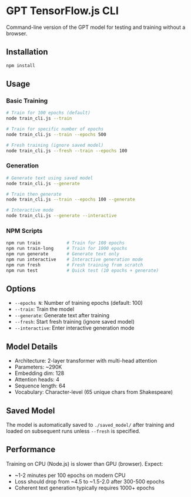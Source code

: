 # GPT TensorFlow.js CLI

Command-line version of the GPT model for testing and training without a browser.

## Installation

```bash
npm install
```

## Usage

### Basic Training
```bash
# Train for 100 epochs (default)
node train_cli.js --train

# Train for specific number of epochs
node train_cli.js --train --epochs 500

# Fresh training (ignore saved model)
node train_cli.js --fresh --train --epochs 100
```

### Generation
```bash
# Generate text using saved model
node train_cli.js --generate

# Train then generate
node train_cli.js --train --epochs 100 --generate

# Interactive mode
node train_cli.js --generate --interactive
```

### NPM Scripts
```bash
npm run train          # Train for 100 epochs
npm run train-long     # Train for 1000 epochs
npm run generate       # Generate text only
npm run interactive    # Interactive generation mode
npm run fresh          # Fresh training from scratch
npm run test           # Quick test (10 epochs + generate)
```

## Options

- `--epochs N`: Number of training epochs (default: 100)
- `--train`: Train the model
- `--generate`: Generate text after training
- `--fresh`: Start fresh training (ignore saved model)
- `--interactive`: Enter interactive generation mode

## Model Details

- Architecture: 2-layer transformer with multi-head attention
- Parameters: ~290K
- Embedding dim: 128
- Attention heads: 4
- Sequence length: 64
- Vocabulary: Character-level (65 unique chars from Shakespeare)

## Saved Model

The model is automatically saved to `./saved_model/` after training and loaded on subsequent runs unless `--fresh` is specified.

## Performance

Training on CPU (Node.js) is slower than GPU (browser). Expect:
- ~1-2 minutes per 100 epochs on modern CPU
- Loss should drop from ~4.5 to ~1.5-2.0 after 300-500 epochs
- Coherent text generation typically requires 1000+ epochs